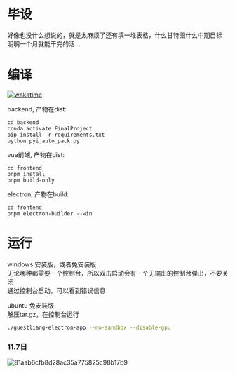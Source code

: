 # 毕设
好像也没什么想说的，就是太麻烦了还有填一堆表格，什么甘特图什么中期目标   
明明一个月就能干完的活…

# 编译
[![wakatime](https://wakatime.com/badge/user/0985cb7f-21b8-4ea5-86a4-5e6ba93cb575/project/3eb63dd6-fb69-469e-a7de-4cd19eb66177.svg)](https://wakatime.com/badge/user/0985cb7f-21b8-4ea5-86a4-5e6ba93cb575/project/3eb63dd6-fb69-469e-a7de-4cd19eb6617.svg)   

backend, 产物在dist:   
```conda
cd backend
conda activate FinalProject
pip install -r requirements.txt
python pyi_auto_pack.py
```

vue前端, 产物在dist:   
```npm
cd frontend
pnpm install
pnpm build-only
```

electron, 产物在build:   
```npm
cd frontend
pnpm electron-builder --win
```

# 运行
windows 安装版，或者免安装版   
无论哪种都需要一个控制台，所以双击启动会有一个无输出的控制台弹出，不要关闭   
通过控制台启动，可以看到错误信息   

ubuntu 免安装版   
解压tar.gz，在控制台运行
```bash
./guestliang-electron-app --no-sandbox --disable-gpu
```


### 11.7日
![81aab6cfb8d28ac35a775825c98b17b9](https://github.com/user-attachments/assets/5bc0c2d8-e689-4483-9c8e-05b890ea260a)   
